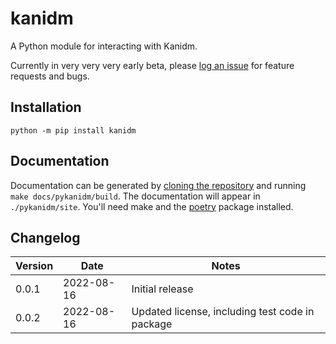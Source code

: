 # kanidm

A Python module for interacting with Kanidm.

Currently in very very very early beta, please [log an issue](https://github.com/kanidm/kanidm/issues/new/choose) for feature requests and bugs.

## Installation

```shell
python -m pip install kanidm
```

## Documentation

Documentation can be generated by [cloning the repository](https://github.com/kanidm/kanidm) and running `make docs/pykanidm/build`. The documentation will appear in `./pykanidm/site`. You'll need make and the [poetry](https://pypi.org/project/poetry/) package installed.


## Changelog

| Version | Date | Notes |
| ---     | ---  | ---   |
| 0.0.1   | 2022-08-16 | Initial release |
| 0.0.2   | 2022-08-16 | Updated license, including test code in package |
